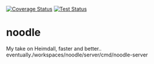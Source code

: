 [![Coverage Status](https://coveralls.io/repos/github/mwinters-stuff/noodle/badge.svg?branch=master)](https://coveralls.io/github/mwinters-stuff/noodle?branch=master)
[![Test Status](https://gist.githubusercontent.com/mwinters-stuff/noodle-test-status/raw/badge.svg)](https://github.com/mwinters-stuff/noodle/actions)
# noodle

My take on Heimdall, faster and better.. eventually./workspaces/noodle/server/cmd/noodle-server